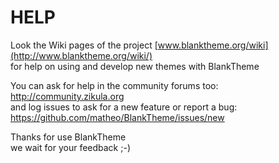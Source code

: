 
# HELP

Look the Wiki pages of the project [www.blanktheme.org/wiki](http://www.blanktheme.org/wiki/)  
for help on using and develop new themes with BlankTheme

You can ask for help in the community forums too:  
http://community.zikula.org  
and log issues to ask for a new feature or report a bug:  
https://github.com/matheo/BlankTheme/issues/new

Thanks for use BlankTheme  
we wait for your feedback ;-)
